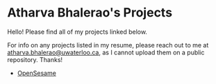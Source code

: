 # Atharva Bhalerao's Projects

Hello! Please find all of my projects linked below. 

For info on any projects listed in my resume, please reach out to me at atharva.bhalerao@uwaterloo.ca, as I cannot upload them on a public repository. Thanks!

- [OpenSesame](https://github.com/atharva-b/OpenSesame)

